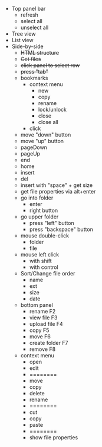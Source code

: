 - Top panel bar
  - refresh
  - select all
  - unselect all
- Tree view
- List view
- Side-by-side
  - ~~HTML structure~~
  - ~~Get files~~
  - ~~click panel to select row~~
  - ~~press "tab"~~
  - bookmarks
    - context menu
      - new
      - copy
      - rename
      - lock/unlock
      - close
      - close all
    - click
  - move "down" button
  - move "up" button
  - pageDown
  - pageUp
  - end
  - home
  - insert
  - del
  - insert with "space" + get size
  - get file properties via alt+enter
  - go into folder
    - enter
    - right button
  - go upper folder
    - press "left" button
    - press "backspace" button
  - mouse double-click
    - folder
    - file
  - mouse left click
    - with shift
    - with control
  - Sort/Change file order
    - name
    - ext
    - size
    - date
  - bottom panel
    - rename F2
    - view file F3
    - upload file F4
    - copy F5
    - move F6
    - create folder F7
    - remove F8
  - context menu
    - open
    - edit
    - ========
    - move
    - copy
    - delete
    - rename
    - ========
    - cut
    - copy
    - paste
    - ========
    - show file properties